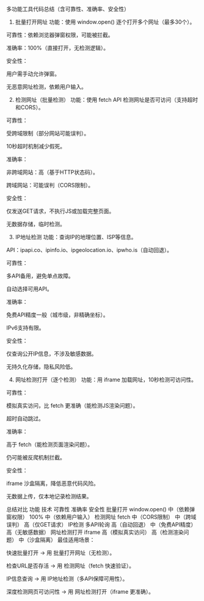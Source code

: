 多功能工具代码总结（含可靠性、准确率、安全性）
1. 批量打开网址
功能：使用 window.open() 逐个打开多个网址（最多30个）。

可靠性：依赖浏览器弹窗权限，可能被拦截。

准确率：100%（直接打开，无检测逻辑）。

安全性：

用户需手动允许弹窗。

无恶意网址检测，依赖用户输入。

2. 检测网址（批量检测）
功能：使用 fetch API 检测网址是否可访问（支持超时和CORS）。

可靠性：

受跨域限制（部分网站可能误判）。

10秒超时机制减少假死。

准确率：

非跨域网站：高（基于HTTP状态码）。

跨域网站：可能误判（CORS限制）。

安全性：

仅发送GET请求，不执行JS或加载完整页面。

无数据存储，临时检测。

3. IP地址检测
功能：查询IP的地理位置、ISP等信息。

API：ipapi.co、ipinfo.io、ipgeolocation.io、ipwho.is（自动回退）。

可靠性：

多API备用，避免单点故障。

自动选择可用API。

准确率：

免费API精度一般（城市级，非精确坐标）。

IPv6支持有限。

安全性：

仅查询公开IP信息，不涉及敏感数据。

无持久化存储，隐私风险低。

4. 网址检测打开（逐个检测）
功能：用 iframe 加载网址，10秒检测可访问性。

可靠性：

模拟真实访问，比 fetch 更准确（能检测JS渲染问题）。

超时自动跳过。

准确率：

高于 fetch（能检测页面渲染问题）。

仍可能被反爬机制拦截。

安全性：

iframe 沙盒隔离，降低恶意代码风险。

无数据上传，仅本地记录检测结果。

总结对比
功能	技术	可靠性	准确率	安全性
批量打开	window.open()	中（依赖弹窗权限）	100%	中（依赖用户输入）
检测网址	fetch	中（CORS限制）	中（跨域误判）	高（仅GET请求）
IP检测	多API轮询	高（自动回退）	中（免费API精度）	高（无敏感数据）
网址检测打开	iframe	高（模拟真实访问）	高（检测渲染问题）	中（沙盒隔离）
最佳适用场景：

快速批量打开 → 用 批量打开网址（无检测）。

检查URL是否存活 → 用 检测网址（fetch 快速验证）。

IP信息查询 → 用 IP地址检测（多API保障可用性）。

深度检测网页可访问性 → 用 网址检测打开（iframe 更准确）。

